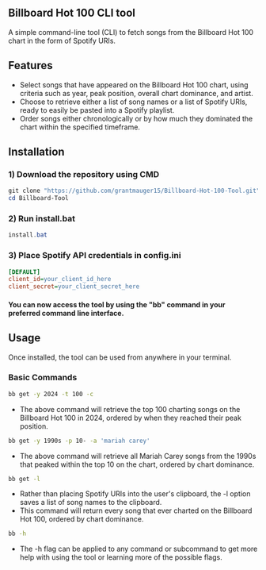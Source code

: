 ## Billboard Hot 100 CLI tool
A simple command-line tool (CLI) to fetch songs from the Billboard Hot 100 chart in the form of Spotify URIs.

## Features
- Select songs that have appeared on the Billboard Hot 100 chart, using criteria such as year, peak position, overall chart dominance, and artist.
- Choose to retrieve either a list of song names or a list of Spotify URIs, ready to easily be pasted into a Spotify playlist.
- Order songs either chronologically or by how much they dominated the chart within the specified timeframe.
## Installation
### 1) Download the repository using CMD
```powershell
git clone "https://github.com/grantmauger15/Billboard-Hot-100-Tool.git"
cd Billboard-Tool
```
### 2) Run install.bat
```powershell
install.bat
```
### 3) Place Spotify API credentials in config.ini
```ini
[DEFAULT]
client_id=your_client_id_here
client_secret=your_client_secret_here
```

#### You can now access the tool by using the "bb" command in your preferred command line interface.
## Usage
Once installed, the tool can be used from anywhere in your terminal.
### Basic Commands
```bash
bb get -y 2024 -t 100 -c
```
- The above command will retrieve the top 100 charting songs on the Billboard Hot 100 in 2024, ordered by when they reached their peak position.
```bash
bb get -y 1990s -p 10- -a 'mariah carey'
```
- The above command will retrieve all Mariah Carey songs from the 1990s that peaked within the top 10 on the chart, ordered by chart dominance.
```bash
bb get -l
```
- Rather than placing Spotify URIs into the user's clipboard, the -l option saves a list of song names to the clipboard.
- This command will return every song that ever charted on the Billboard Hot 100, ordered by chart dominance. 
```bash
bb -h
```
- The -h flag can be applied to any command or subcommand to get more help with using the tool or learning more of the possible flags.
